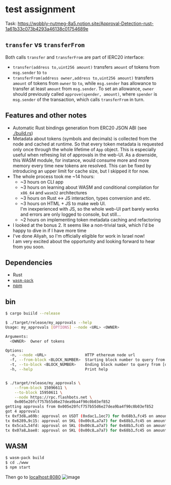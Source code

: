 # test assignment

Task: https://wobbly-nutmeg-8a5.notion.site/Approval-Detection-rust-1a61b33c073b4293a46138c01754689e

## `transfer` vs `transferFrom`
Both calls `transfer` and `transferFrom` are part of IERC20 interface:
* `transfer(address to,uint256 amount)` transfers `amount` of tokens from `msg.sender` to `to`
* `transferFrom(address owner,address to,uint256 amount)` transfers `amount` of tokens
  from `owner` to `to`, while `msg.sender` has allowance to transfer at least `amount`
  from `msg.sender`. To set an allowance, `owner` should previously called
  `approve(spender, amount)`, where `spender` is `msg.sender` of the transaction, which
  calls `transferFrom` in turn.

## Features and other notes

* Automatic Rust bindings generation from ERC20 JSON ABI (see [./build.rs](./build.rs))
* Metadata about tokens (symbols and decimals) is collected from the node and cached at runtime.
  So that every token metadata is requested only once through the whole lifetime of `App` object.
  This is especially useful when refresing list of approvals in the web-UI.
  As a downside, this WASM module, for instance, would consume more and more memory
  every time new tokens are resolved. This can be fixed by introducing an upper limit
  for cache size, but I skipped it for now.
* The whole process took me ~14 hours:
  * ~3 hours on CLI app
  * ~3 hours on learning about WASM and conditional compilation
    for `x86_64` and `wasm32` architectures
  * ~3 hours on Rust <-> JS interaction, types conversion and etc.
  * ~3 hours on HTML + JS to make web UI.  
    I'm inexperienced with JS, so the whole web-UI part barely works
    and errors are only logged to console, but still...
  * ~2 hours on implementing token metadata caching and refactoring
* I looked at the bonus 2. It seems like a non-trivial task,
  which I'd be happy to dive in if I have more time
* I've done Aliyah, so I'm officially eligible for work in Israel now!  
  I am very excited about the opportunity and looking forward to hear from you soon.

## Dependencies

* Rust
* [`wasm-pack`](https://rustwasm.github.io/wasm-pack/)
* [npm](https://docs.npmjs.com/cli/v9/configuring-npm/install)

## bin

```sh
$ cargo buiild --release

$ ./target/release/my_approvals --help
Usage: my_approvals [OPTIONS] --node <URL> <OWNER>

Arguments:
  <OWNER>  Owner of tokens

Options:
  -n, --node <URL>                 HTTP ethereum node url
  -f, --from-block <BLOCK_NUMBER>  Starting block number to query from [default: earliest]
  -t, --to-block <BLOCK_NUMBER>    Ending block number to query from [default: latest]
  -h, --help                       Print help


$ ./target/release/my_approvals \
    --from-block 15096611 \
    --to-block 15950611 \
    --node https://rpc.flashbots.net \
    0x005e20fcf757b55d6e27dea9ba4f90c0b03ef852
getting approvals from 0x005e20fcf757b55d6e27dea9ba4f90c0b03ef852
got 4 approvals
tx 0xf3d8…a69b: approval on USDT (0xdac1…1ec7) for 0x68b3…fc45 on amount of 115792089237316195423570985008687907853269984665640564039457584007913129.639935
tx 0x6289…9c15: approval on SKL (0x00c8…a7a7) for 0x68b3…fc45 on amount of 115792089237316195423570985008687907853269984665640563830357.584007913129639935
tx 0x5ca3…54fd: approval on SKL (0x00c8…a7a7) for 0x68b3…fc45 on amount of 115792089237316195423570985008687907853269984665640564019457.584007913129639935
tx 0x07a8…bae8: approval on SKL (0x00c8…a7a7) for 0x68b3…fc45 on amount of 115792089237316195423570985008687907853269984665640564039457.584007913129639935
```

## WASM

```sh
$ wasm-pack build
$ cd ./www
$ npm start
```

Then go to [localhost:8080](http://localhost:8080)
![image](https://user-images.githubusercontent.com/10659110/222786309-225fd802-6345-4c21-bf9c-998277afd64f.png)

